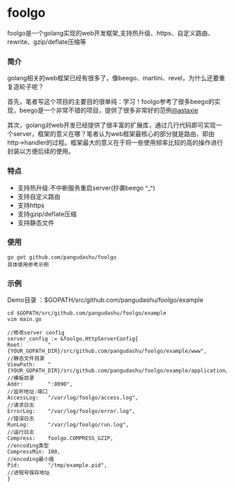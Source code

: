 # foolgo
foolgo是一个golang实现的web开发框架,支持热升级、https、自定义路由、rewrite、gzip/deflate压缩等

### 简介
golang相关的web框架已经有很多了，像beego、martini、revel，为什么还要重复造轮子呢？

首先，笔者写这个项目的主要目的很单纯：学习！foolgo参考了很多beego的实现，beego是一个非常不错的项目，提供了很多非常好的范例[@astaxie](https://github.com/astaxie)

其次，golang对web开发已经提供了很丰富的扩展库，通过几行代码即可实现一个server，框架的意义在哪？笔者认为web框架最核心的部分就是路由，即由http->handler的过程。框架最大的意义在于将一些使用频率比较的高的操作进行封装以方便后续的使用。

### 特点
* 支持热升级:不中断服务重启server(抄袭beego ^_^)
* 支持自定义路由
* 支持https
* 支持gzip/deflate压缩
* 支持静态文件

### 使用
	go get github.com/pangudashu/foolgo
	具体使用参考示例

### 示例
Demo目录 ：$GOPATH/src/github.com/pangudashu/foolgo/example
	
	cd $GOPATH/src/github.com/pangudashu/foolgo/example
	vim main.go

	//修改server config
	server_config := &foolgo.HttpServerConfig{
	Root:        "{YOUR_GOPATH_DIR}/src/github.com/pangudashu/foolgo/example/www",               //静态文件目录
	ViewPath:    "{YOUR_GOPATH_DIR}/src/github.com/pangudashu/foolgo/example/application/views", //模板目录
	Addr:        ":8090",                                                                        //监听地址:端口
	AccessLog:   "/var/log/foolgo/access.log",                                                   //请求日志
	ErrorLog:    "/var/log/foolgo/error.log",                                                    //错误日志
	RunLog:      "/var/log/foolgo/run.log",                                                      //运行日志
	Compress:    foolgo.COMPRESS_GZIP,                                                           //encoding类型
	CompressMin: 100,                                                                            //encoding最小值
	Pid:         "/tmp/example.pid",                                                             //进程号保存地址
	}





